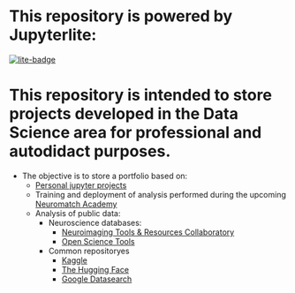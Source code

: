 # This repository is powered by Jupyterlite:
[![lite-badge](https://jupyterlite.rtfd.io/en/latest/_static/badge.svg)](https://jupyterlite.github.io/demo)

# This repository is intended to store projects developed in the Data Science area for professional and autodidact purposes.
* The objective is to store a portfolio based on: 
    * [Personal jupyter projects](https://gamindful.github.io/Data-Science-Jupyter/lab/index.html)
    * Training and deployment of analysis performed during the upcoming [Neuromatch Academy](https://neuromatch.io/)
    * Analysis of public data:
        * Neuroscience databases:
            * [Neuroimaging Tools & Resources Collaboratory](https://www.nitrc.org/)
            * [Open Science Tools](https://alleninstitute.org/open-science-tools/)
        * Common repositoryes
            * [Kaggle](https://www.kaggle.com/)
            * [The Hugging Face](https://huggingface.co/)
            * [Google Datasearch](https://datasetsearch.research.google.com/)

